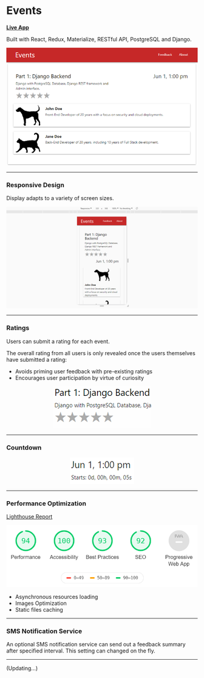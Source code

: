 # Events

**[Live App](https://eventsr.herokuapp.com)**

Built with React, Redux, Materialize, RESTful API, PostgreSQL and Django.

<p align="center">
  <img src=img/events.png alt="Events"/>
</p>

---

### Responsive Design

Display adapts to a variety of screen sizes.

<p align="center">
  <img src=img/events-responsive-design.gif alt="Reponsive Design"/>
</p>

---

### Ratings

Users can submit a rating for each event.

The overall rating from all users is only revealed once the users themselves have submitted a rating:

- Avoids priming user feedback with pre-existing ratings
- Encourages user participation by virtue of curiosity

<p align="center">
  <img src=img/events-rating.gif alt="Rating"/>
</p>

---

### Countdown

<p align="center">
  <img src=img/events-countdown.gif alt="Countdown"/>
</p>

---

### Performance Optimization

[Lighthouse Report](https://developers.google.com/web/tools/lighthouse/)

<p align="center">
  <img src=img/lighthouse-report.png alt="Lighthouse Report"/>
</p>

- Asynchronous resources loading
- Images Optimization
- Static files caching

---

### SMS Notification Service

An optional SMS notification service can send out a feedback summary after specified interval. This setting can changed on the fly.

---

(Updating...)
